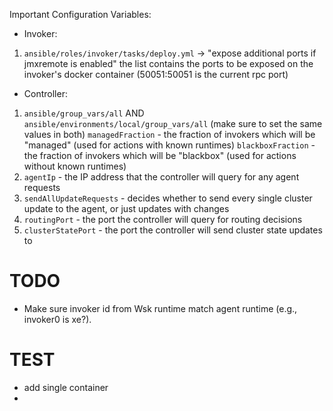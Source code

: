 Important Configuration Variables:
- Invoker:
1. `ansible/roles/invoker/tasks/deploy.yml` -> "expose additional ports if jmxremote is enabled"
    the list contains the ports to be exposed on the invoker's docker container (50051:50051 is the current rpc port)
- Controller:
1. `ansible/group_vars/all` AND `ansible/environments/local/group_vars/all` (make sure to set the same values in both)
    `managedFraction` - the fraction of invokers which will be "managed" (used for actions with known runtimes)
    `blackboxFraction` - the fraction of invokers which will be "blackbox" (used for actions without known runtimes)
2. `agentIp` - the IP address that the controller will query for any agent requests
3. `sendAllUpdateRequests` - decides whether to send every single cluster update to the agent, or just updates with changes
4. `routingPort` - the port the controller will query for routing decisions
5. `clusterStatePort` - the port the controller will send cluster state updates to

# TODO
- Make sure invoker id from Wsk runtime match agent runtime (e.g., invoker0 is xe?).

# TEST
- add single container
- 